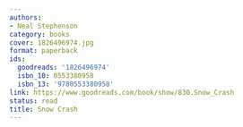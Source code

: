 ```yaml
---
authors:
- Neal Stephenson
category: books
cover: 1826496974.jpg
format: paperback
ids:
  goodreads: '1826496974'
  isbn_10: 0553380958
  isbn_13: '9780553380958'
link: https://www.goodreads.com/book/show/830.Snow_Crash
status: read
title: Snow Crash
---
```

